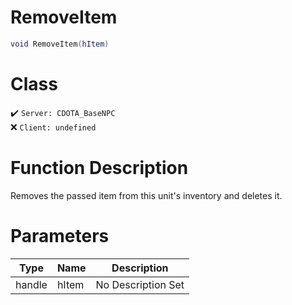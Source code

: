 # RemoveItem
```lua
void RemoveItem(hItem)
```
# Class
✔️ `Server: CDOTA_BaseNPC`  
❌ `Client: undefined`  

# Function Description
Removes the passed item from this unit's inventory and deletes it.
# Parameters
Type|Name|Description
--|--|--
handle|hItem|No Description Set
